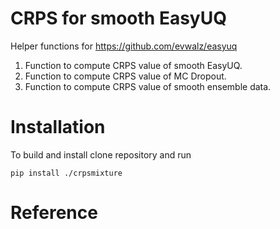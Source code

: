 # CRPS for smooth EasyUQ

Helper functions for https://github.com/evwalz/easyuq

1. Function to compute CRPS value of smooth EasyUQ.
2. Function to compute CRPS value of MC Dropout.
3. Function to compute CRPS value of smooth ensemble data.

# Installation

To build and install clone repository and run

``` pip install ./crpsmixture   ```


# Reference

